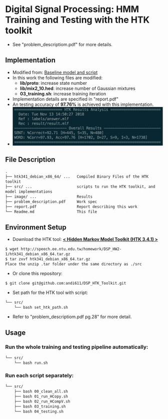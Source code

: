 # Digital Signal Processing: HMM Training and Testing with the HTK toolkit
* See "problem_descriptiom.pdf" for more details.


## Implementation
* Modified from: [Baseline model and script](http://speech.ee.ntu.edu.tw/homework/DSP_HW2-1/dsp_hw2-1.zip)
* In this work the following files are modified:
    - **lib/proto**: increase state number
    - **lib/mix2_10.hed**: increase number of Gaussian mixtures
    - **03_training.sh**: increase training iteration  
* Implementation details are specified in "report.pdf"
* An testing accuracy of **97.76%** is achieved with this implementation.
* ![](https://github.com/andi611/DSP_HTK_Toolkit/blob/master/image/best.png)

 
## File Description
```
.
├── htk341_debian_x86_64/ ...   Compiled Binary Files of the HTK toolkit
├── src/ ...                    scripts to run the HTK toolkit, and model implementations
├── image/ ...                  Results
├── problem_description.pdf     Work spec
├── report.pdf                  Report describing this work
└── Readme.md                   This file
```


## Environment Setup
* Download the HTK tool: **[< Hidden Markov Model Toolkit (HTK 3.4.1) >](http://speech.ee.ntu.edu.tw/homework/DSP_HW2-1/htk341_debian_x86_64.tar.gz)**
```
$ wget http://speech.ee.ntu.edu.tw/homework/DSP_HW2-1/htk341_debian_x86_64.tar.gz
$ tar zxvf htk341_debian_x86_64.tar.gz
Place the unzip .tar folder under the same directory as ./src
```
* Or clone this repository:
```
$ git clone git@github.com:andi611/DSP_HTK_Toolkit.git
```
* Set path for the HTK tool with script:
```
└── src/
    └── bash set_htk_path.sh
```
* Refer to "problem_descriptiom.pdf pg.28" for more detail.


## Usage
### Run the whole training and testing pipeline automatically:
```
└── src/
    └── bash run.sh
```
### Run each script separately:
```
└── src/
    ├── bash 00_clean_all.sh
    ├── bash 01_run_HCopy.sh
    ├── bash 02_run_HCompV.sh
    ├── bash 03_training.sh
    └── bash 04_testing.sh
```

